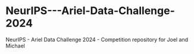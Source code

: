 # NeurIPS---Ariel-Data-Challenge-2024
NeurIPS - Ariel Data Challenge 2024 - Competition repository for Joel and Michael
